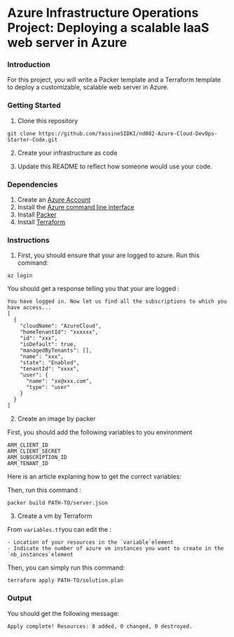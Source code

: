 # Azure Infrastructure Operations Project: Deploying a scalable IaaS web server in Azure

### Introduction

For this project, you will write a Packer template and a Terraform template to deploy a customizable, scalable web server in Azure.

### Getting Started

1. Clone this repository

```
git clone https://github.com/YassineSIDKI/nd082-Azure-Cloud-DevOps-Starter-Code.git
```

2. Create your infrastructure as code

3. Update this README to reflect how someone would use your code.

### Dependencies

1. Create an [Azure Account](https://portal.azure.com)
2. Install the [Azure command line interface](https://docs.microsoft.com/en-us/cli/azure/install-azure-cli?view=azure-cli-latest)
3. Install [Packer](https://www.packer.io/downloads)
4. Install [Terraform](https://www.terraform.io/downloads.html)

### Instructions

1. First, you should ensure that your are logged to azure. Run this command:

```
az login
```

You should get a response telling you that your are logged :

```
You have logged in. Now let us find all the subscriptions to which you have access...
[
  {
    "cloudName": "AzureCloud",
    "homeTenantId": "xxxxxx",
    "id": "xxx",
    "isDefault": true,
    "managedByTenants": [],
    "name": "xxx",
    "state": "Enabled",
    "tenantId": "xxxx",
    "user": {
      "name": "xx@xxx.com",
      "type": "user"
    }
  }
]
```

2. Create an image by packer

First, you should add the following variables to you environment

```
ARM_CLIENT_ID
ARM_CLIENT_SECRET
ARM_SUBSCRIPTION_ID
ARM_TENANT_ID
```

Here is an article explaning how to get the correct variables: <link>

Then, run this command :

```
packer build PATH-TO/server.json
```

3. Create a vm by Terraform

From `variables.tf`you can edit the :

    - Location of your resources in the `variable`element
    - Indicate the number of azure vm instances you want to create in the `nb_instances`element

Then, you can simply run this command:

```
terraform apply PATH-TO/solution.plan
```

### Output

You should get the following message:

```
Apply complete! Resources: 8 added, 0 changed, 0 destroyed.
```
